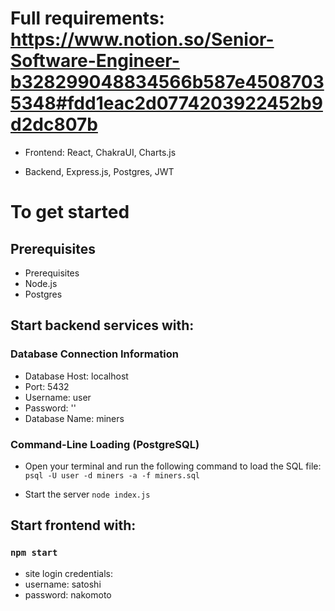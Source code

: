 # Full requirements: https://www.notion.so/Senior-Software-Engineer-b328299048834566b587e45087035348#fdd1eac2d0774203922452b9d2dc807b

- Frontend: React, ChakraUI, Charts.js

- Backend, Express.js, Postgres, JWT

# To get started

## Prerequisites

- Prerequisites
- Node.js
- Postgres

## Start backend services with:

### Database Connection Information

- Database Host: localhost
- Port: 5432
- Username: user
- Password: ''
- Database Name: miners

### Command-Line Loading (PostgreSQL)

- Open your terminal and run the following command to load the SQL file:
  `psql -U user -d miners -a -f miners.sql`

- Start the server
  `node index.js`

## Start frontend with:

### `npm start`

- site login credentials:
- username: satoshi
- password: nakomoto
